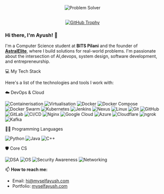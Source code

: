 <div align="center">
  <img src="https://readme-typing-svg.demolab.com?font=Iosevka&weight=700&size=45&pause=0&color=FFFFFF&center=true&vCenter=true&width=435&lines=Problem+Solver" alt="Problem Solver" />
</div>
</br>
<div align="center">

[![GitHub Trophy](https://github-profile-trophy.vercel.app/?username=myselfayush010&theme=darkhub&no-frame=true&title=Commits&column=1&cache_bust=1)](https://github.com/ryo-ma/github-profile-trophy)

</div>

### Hi there, I'm Ayush! 👋

I'm a Computer Science student at **BITS Pilani** and the founder of [**AstralElite**](https://astralelite.org), where I build solutions for real-world problems. I'm passionate about the intersection of AI,devops, system design, software development, and entrepreneurship.

💻 My Tech Stack

Here's a list of the technologies and tools I work with:

☁️ DevOps & Cloud

<p>
      <img src="https://img.shields.io/badge/Containerisation-2496ED?style=for-the-badge&logo=docker&logoColor=white" alt="Containerisation" />
      <img src="https://img.shields.io/badge/Virtualisation-5A49A4?style=for-the-badge&logo=virtualbox&logoColor=white" alt="Virtualisation" />
<img src="https://img.shields.io/badge/docker-%232496ED.svg?style=for-the-badge&logo=docker&logoColor=white" alt="Docker" />
      <img src="https://img.shields.io/badge/Docker%20Compose-2496ED?style=for-the-badge&logo=docker&logoColor=white" alt="Docker Compose" />
      <img src="https://img.shields.io/badge/Docker%20Swarm-2496ED?style=for-the-badge&logo=docker&logoColor=white" alt="Docker Swarm" />
<img src="https://img.shields.io/badge/kubernetes-%23326ce5.svg?style=for-the-badge&logo=kubernetes&logoColor=white" alt="Kubernetes" />
  
<img src="https://img.shields.io/badge/jenkins-%23D24939.svg?style=for-the-badge&logo=jenkins&logoColor=white" alt="Jenkins" />
      <img src="https://img.shields.io/badge/Sonatype%20Nexus-222222?style=for-the-badge&logo=sonatype&logoColor=white" alt="Nexus" />
<img src="https://img.shields.io/badge/Linux-FCC624?style=for-the-badge&logo=linux&logoColor=black" alt="Linux" />
<img src="https://img.shields.io/badge/git-%23F05033.svg?style=for-the-badge&logo=git&logoColor=white" alt="Git" />
<img src="https://img.shields.io/badge/github-%23121011.svg?style=for-the-badge&logo=github&logoColor=white" alt="GitHub" />
<img src="https://img.shields.io/badge/gitlab-%23181717.svg?style=for-the-badge&logo=gitlab&logoColor=white" alt="GitLab" />
    <img src="https://img.shields.io/badge/CI%2FCD-6C2E82?style=for-the-badge&logo=circleci&logoColor=white" alt="CI/CD" />
        <img src="https://img.shields.io/badge/nginx-%23009639.svg?style=for-the-badge&logo=nginx&logoColor=white" alt="Nginx" />
<img src="https://img.shields.io/badge/Google%20Cloud-4285F4?style=for-the-badge&logo=googlecloud&logoColor=white" alt="Google Cloud" />
<img src="https://img.shields.io/badge/Azure-0078D4?style=for-the-badge&logo=microsoftazure&logoColor=white" alt="Azure" />
<img src="https://img.shields.io/badge/Cloudflare-F38020?style=for-the-badge&logo=Cloudflare&logoColor=white" alt="Cloudflare" />
<img src="https://img.shields.io/badge/ngrok-1976D2?style=for-the-badge&logo=ngrok&logoColor=white" alt="ngrok" />
<img src="https://img.shields.io/badge/Apache%20Kafka-231F20?style=for-the-badge&logo=apachekafka&logoColor=white" alt="Kafka" />
</p>

👨‍💻 Programming Languages

<p>
<img src="https://img.shields.io/badge/python-3670A0?style=for-the-badge&logo=python&logoColor=ffdd54" alt="Python" />
<img src="https://img.shields.io/badge/java-%23ED8B00.svg?style=for-the-badge&logo=openjdk&logoColor=white" alt="Java" />
<img src="https://img.shields.io/badge/c++-%2300599C.svg?style=for-the-badge&logo=c%2B%2B&logoColor=white" alt="C++" />
</p>


🛡️ Core CS 

<p>
<img src="https://img.shields.io/badge/Data%20Structures%20&%20Algorithms-0078D4?style=for-the-badge" alt="DSA" />
<img src="https://img.shields.io/badge/Operating%20Systems-326ce5?style=for-the-badge" alt="OS" />
<img src="https://img.shields.io/badge/Security%20Awareness-D24939?style=for-the-badge" alt="Security Awareness" />
      <img src="https://img.shields.io/badge/Networking-4CAF50?style=for-the-badge" alt="Networking" />
</p>

📫 **How to reach me:**
- Email: [hi@myselfayush.com](mailto:hi@myselfayush.com)
- Portfolio: [myselfayush.com](https://myselfayush.com)
